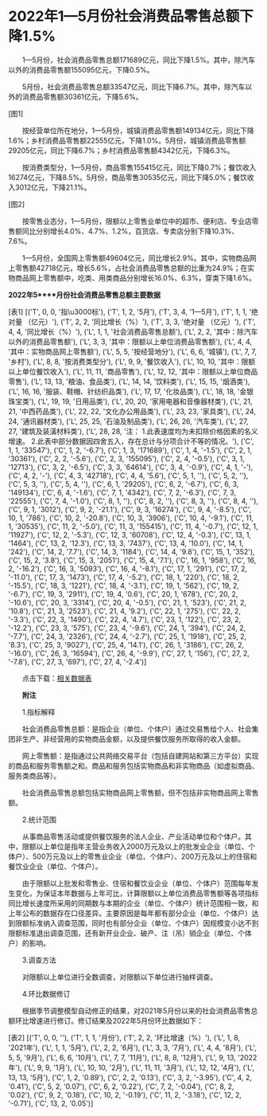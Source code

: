 # 2022年1—5月份社会消费品零售总额下降1.5%

　　1—5月份，社会消费品零售总额171689亿元，同比下降1.5%。其中，除汽车以外的消费品零售额155095亿元，下降0.5%。

　　5月份，社会消费品零售总额33547亿元，同比下降6.7%。其中，除汽车以外的消费品零售额30361亿元，下降5.6%。

[图1]

　　按经营单位所在地分，1—5月份，城镇消费品零售额149134亿元，同比下降1.6%；乡村消费品零售额22555亿元，下降1.0%。5月份，城镇消费品零售额29205亿元，同比下降6.7%；乡村消费品零售额4342亿元，下降6.3%。

　　按消费类型分，1—5月份，商品零售155415亿元，同比下降0.7%；餐饮收入16274亿元，下降8.5%。5月份，商品零售30535亿元，同比下降5.0%；餐饮收入3012亿元，下降21.1%。

[图2]

　　按零售业态分，1—5月份，限额以上零售业单位中的超市、便利店、专业店零售额同比分别增长4.0%、4.7%、1.2%，百货店、专卖店分别下降10.3%、7.6%。

　　1—5月份，全国网上零售额49604亿元，同比增长2.9%。其中，实物商品网上零售额42718亿元，增长5.6%，占社会消费品零售总额的比重为24.9%；在实物商品网上零售额中，吃类、用类商品分别增长16.0%、6.3%，穿类下降1.6%。

**2022****年****5****月份社会消费品零售总额主要数据**

[表1]
[('T', 0, 0, '指\u3000标'), ('T', 1, 2, '5月'), ('T', 3, 4, '1—5月'), ('T', 1, 1, '绝对量 （亿元）'), ('T', 2, 2, '同比增长（%）'), ('T', 3, 3, '绝对量 （亿元）'), ('T', 4, 4, '同比增长（%）'), ('L', 1, 1, '社会消费品零售总额'), ('L', 2, 2, '其中：除汽车以外的消费品零售额'), ('L', 3, 3, '其中：限额以上单位消费品零售额'), ('L', 4, 4, '其中：实物商品网上零售额'), ('L', 5, 5, '按经营地分'), ('L', 6, 6, '城镇'), ('L', 7, 7, '乡村'), ('L', 8, 8, '按消费类型分'), ('L', 9, 9, '餐饮收入'), ('L', 10, 10, '其中：限额以上单位餐饮收入'), ('L', 11, 11, '商品零售'), ('L', 12, 12, '其中：限额以上单位商品零售'), ('L', 13, 13, '粮油、食品类'), ('L', 14, 14, '饮料类'), ('L', 15, 15, '烟酒类'), ('L', 16, 16, '服装、鞋帽、针纺织品类'), ('L', 17, 17, '化妆品类'), ('L', 18, 18, '金银珠宝类'), ('L', 19, 19, '日用品类'), ('L', 20, 20, '家用电器和音像器材类'), ('L', 21, 21, '中西药品类'), ('L', 22, 22, '文化办公用品类'), ('L', 23, 23, '家具类'), ('L', 24, 24, '通讯器材类'), ('L', 25, 25, '石油及制品类'), ('L', 26, 26, '汽车类'), ('L', 27, 27, '建筑及装潢材料类'), ('L', 28, 28, '注： 1.此表速度均为未扣除价格因素的名义增速。 2.此表中部分数据因四舍五入，存在总计与分项合计不等的情况。'), ('C', 1, 1, '33547'), ('C', 1, 2, '-6.7'), ('C', 1, 3, '171689'), ('C', 1, 4, '-1.5'), ('C', 2, 1, '30361'), ('C', 2, 2, '-5.6'), ('C', 2, 3, '155095'), ('C', 2, 4, '-0.5'), ('C', 3, 1, '12713'), ('C', 3, 2, '-6.5'), ('C', 3, 3, '64614'), ('C', 3, 4, '-0.9'), ('C', 4, 1, '-'), ('C', 4, 2, '-'), ('C', 4, 3, '42718'), ('C', 4, 4, '5.6'), ('C', 5, 1, ''), ('C', 5, 2, ''), ('C', 5, 3, ''), ('C', 5, 4, ''), ('C', 6, 1, '29205'), ('C', 6, 2, '-6.7'), ('C', 6, 3, '149134'), ('C', 6, 4, '-1.6'), ('C', 7, 1, '4342'), ('C', 7, 2, '-6.3'), ('C', 7, 3, '22555'), ('C', 7, 4, '-1.0'), ('C', 8, 1, ''), ('C', 8, 2, ''), ('C', 8, 3, ''), ('C', 8, 4, ''), ('C', 9, 1, '3012'), ('C', 9, 2, '-21.1'), ('C', 9, 3, '16274'), ('C', 9, 4, '-8.5'), ('C', 10, 1, '786'), ('C', 10, 2, '-20.8'), ('C', 10, 3, '3906'), ('C', 10, 4, '-9.1'), ('C', 11, 1, '30535'), ('C', 11, 2, '-5.0'), ('C', 11, 3, '155415'), ('C', 11, 4, '-0.7'), ('C', 12, 1, '11927'), ('C', 12, 2, '-5.3'), ('C', 12, 3, '60708'), ('C', 12, 4, '-0.3'), ('C', 13, 1, '1464'), ('C', 13, 2, '12.3'), ('C', 13, 3, '7437'), ('C', 13, 4, '10.0'), ('C', 14, 1, '242'), ('C', 14, 2, '7.7'), ('C', 14, 3, '1184'), ('C', 14, 4, '9.8'), ('C', 15, 1, '352'), ('C', 15, 2, '3.8'), ('C', 15, 3, '2051'), ('C', 15, 4, '7.1'), ('C', 16, 1, '958'), ('C', 16, 2, '-16.2'), ('C', 16, 3, '5093'), ('C', 16, 4, '-8.1'), ('C', 17, 1, '291'), ('C', 17, 2, '-11.0'), ('C', 17, 3, '1473'), ('C', 17, 4, '-5.2'), ('C', 18, 1, '220'), ('C', 18, 2, '-15.5'), ('C', 18, 3, '1221'), ('C', 18, 4, '-3.1'), ('C', 19, 1, '562'), ('C', 19, 2, '-6.7'), ('C', 19, 3, '2911'), ('C', 19, 4, '0.6'), ('C', 20, 1, '678'), ('C', 20, 2, '-10.6'), ('C', 20, 3, '3314'), ('C', 20, 4, '-0.5'), ('C', 21, 1, '523'), ('C', 21, 2, '10.8'), ('C', 21, 3, '2523'), ('C', 21, 4, '9.2'), ('C', 22, 1, '275'), ('C', 22, 2, '-3.3'), ('C', 22, 3, '1490'), ('C', 22, 4, '4.7'), ('C', 23, 1, '122'), ('C', 23, 2, '-12.2'), ('C', 23, 3, '575'), ('C', 23, 4, '-9.6'), ('C', 24, 1, '394'), ('C', 24, 2, '-7.7'), ('C', 24, 3, '2326'), ('C', 24, 4, '-2.7'), ('C', 25, 1, '1918'), ('C', 25, 2, '8.3'), ('C', 25, 3, '9027'), ('C', 25, 4, '14.1'), ('C', 26, 1, '3186'), ('C', 26, 2, '-16.0'), ('C', 26, 3, '16594'), ('C', 26, 4, '-9.9'), ('C', 27, 1, '156'), ('C', 27, 2, '-7.8'), ('C', 27, 3, '697'), ('C', 27, 4, '-2.4')]

　　点击下载：[相关数据表](http://www.stats.gov.cn/sj/zxfb/202302/W020230203608761859804.xls)

　　**附注**

　　1.指标解释

　　社会消费品零售总额：是指企业（单位、个体户）通过交易售给个人、社会集团非生产、非经营用的实物商品金额，以及提供餐饮服务所取得的收入金额。

　　网上零售额：是指通过公共网络交易平台（包括自建网站和第三方平台）实现的商品和服务零售额之和。商品和服务包括实物商品和非实物商品（如虚拟商品、服务类商品等）。

　　社会消费品零售总额包括实物商品网上零售额，但不包括非实物商品网上零售额。

　　2.统计范围

　　从事商品零售活动或提供餐饮服务的法人企业、产业活动单位和个体户。其中，限额以上单位是指年主营业务收入2000万元及以上的批发业企业（单位、个体户）、500万元及以上的零售业企业（单位、个体户）、200万元及以上的住宿和餐饮业企业（单位、个体户）。

　　由于限额以上批发和零售业、住宿和餐饮业企业（单位、个体户）范围每年发生变化，为保证本年数据与上年可比，计算限额以上单位消费品零售额等各项指标同比增长速度所采用的同期数与本期的企业（单位、个体户）统计范围相一致，和上年公布的数据存在口径差异。主要原因是每年都有部分企业（单位、个体户）达到限额标准纳入调查范围，同时也有部分企业（单位、个体户）因规模变小达不到限额标准退出调查范围，还有新开业企业、破产、注（吊）销企业（单位、个体户）的影响。

　　3.调查方法

　　对限额以上单位进行全数调查，对限额以下单位进行抽样调查。

　　4.环比数据修订

　　根据季节调整模型自动修正的结果，对2021年5月份以来的社会消费品零售总额环比增速进行修订。修订结果及2022年5月份环比数据如下：

[表2]
[('T', 0, 0, ''), ('T', 1, 1, '月份'), ('T', 2, 2, '环比增速（%）'), ('L', 1, 8, '2021年'), ('L', 1, 1, '5月'), ('L', 2, 2, '6月'), ('L', 3, 3, '7月'), ('L', 4, 4, '8月'), ('L', 5, 5, '9月'), ('L', 6, 6, '10月'), ('L', 7, 7, '11月'), ('L', 8, 8, '12月'), ('L', 9, 13, '2022年'), ('L', 9, 9, '1月'), ('L', 10, 10, '2月'), ('L', 11, 11, '3月'), ('L', 12, 12, '4月'), ('L', 13, 13, '5月'), ('C', 1, 2, '0.89'), ('C', 2, 2, '0.13'), ('C', 3, 2, '-3.95'), ('C', 4, 2, '0.41'), ('C', 5, 2, '0.07'), ('C', 6, 2, '0.22'), ('C', 7, 2, '-0.04'), ('C', 8, 2, '0.02'), ('C', 9, 2, '0.18'), ('C', 10, 2, '-0.19'), ('C', 11, 2, '-3.18'), ('C', 12, 2, '-0.71'), ('C', 13, 2, '0.05')]